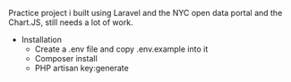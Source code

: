 Practice project i built using Laravel and the NYC open data portal and the Chart.JS, still needs a lot of work.

* Installation
    - Create a .env file and copy .env.example into it 
    - Composer install
    - PHP artisan key:generate
